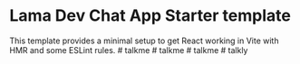 # Lama Dev Chat App Starter template

This template provides a minimal setup to get React working in Vite with HMR and some ESLint rules.
#   t a l k m e  
 #   t a l k m e  
 #   t a l k m e  
 #   t a l k l y  
 
